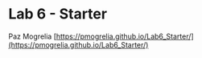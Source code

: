 # Lab 6 - Starter
Paz Mogrelia
[https://pmogrelia.github.io/Lab6_Starter/](https://pmogrelia.github.io/Lab6_Starter/)